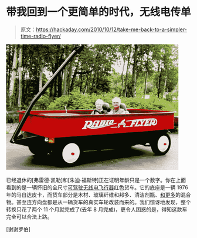 # 带我回到一个更简单的时代，无线电传单

> 原文：<https://hackaday.com/2010/10/12/take-me-back-to-a-simpler-time-radio-flyer/>

![](img/408b57f98fcc48c654bcb9c1da353b59.png "I nearly cried seeing this. My radio flyer is still with me to this day, bent, painted, busted, and further abused but still kickin. Gosh those things were awesome.")

已经退休的[弗雷德·凯勒]和[朱迪·福斯特]正在证明年龄只是一个数字。你在上面看到的是一辆怀旧的全尺寸[可驾驶无线电飞行器](http://www.ktuu.com/news/ktuu-radio-flyer-car-092910,0,1784245.story)红色货车。它的底座是一辆 1976 年的马自达皮卡，而货车部分是木材、玻璃纤维和邦多、清洁剂瓶、[和更多](http://www.geekologie.com/2010/09/truck_turned_into_giant_drivea.php)的混合物。甚至连方向盘都是从一辆货车的真实车轮改装而来的。我们惊讶地发现，整个转换只花了两个 11 个月就完成了(去年 8 月完成)，更令人困惑的是，得知这款车完全可以合法上路。

[谢谢罗伯]